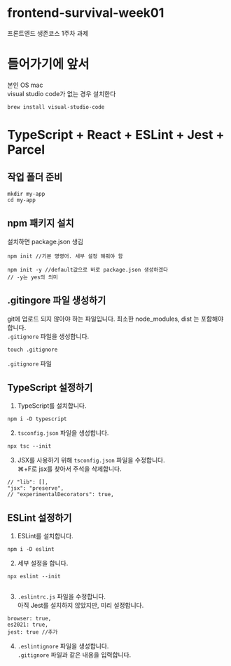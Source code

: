 # frontend-survival-week01

프론트엔드 생존코스 1주차 과제



# 들어가기에 앞서
본인 OS mac  
visual studio code가 없는 경우 설치한다
```
brew install visual-studio-code
```
# TypeScript + React + ESLint + Jest + Parcel
## 작업 폴더 준비
```
mkdir my-app
cd my-app
```

## npm 패키지 설치
설치하면 package.json 생김
```
npm init //기본 명령어. 세부 설정 해줘야 함
```
```
npm init -y //default값으로 바로 package.json 생성하겠다
// -y는 yes의 의미
```

## .gitingore 파일 생성하기
git에 업로드 되지 않아야 하는 파일입니다.
최소한 node_modules, dist 는 포함해야 합니다.  
`.gitignore` 파일을 생성합니다.
```
touch .gitignore
```
`.gitignore` 파일 


## TypeScript 설정하기
1. TypeScript를 설치합니다.
```
npm i -D typescript
```

2. `tsconfig.json` 파일을 생성합니다.
```
npx tsc --init
```

3. JSX를 사용하기 위해 `tsconfig.json` 파일을 수정합니다.  
⌘+F로 jsx를 찾아서 주석을 삭제합니다.
```
// "lib": [],
"jsx": "preserve",
// "experimentalDecorators": true,
```


## ESLint 설정하기
1. ESLint를 설치합니다.
```
npm i -D eslint
```

2. 세부 설정을 합니다.
```
npx eslint --init
```
```
```

3. `.eslintrc.js` 파일을 수정합니다.  
아직 Jest를 설치하지 않았지만, 미리 설정합니다.
```
browser: true,
es2021: true,
jest: true //추가
```

4. `.eslintignore` 파일을 생성합니다.  
`.gitignore` 파일과 같은 내용을 입력합니다.
